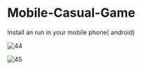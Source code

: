 # Mobile-Casual-Game

Install an run in your mobile phone( android)

![44](https://user-images.githubusercontent.com/99375115/232237499-8509de2e-de62-4b78-9851-89c3bd399029.PNG)

![45](https://user-images.githubusercontent.com/99375115/232237497-f3c0487c-561e-412c-9323-7721461dca9b.PNG)

